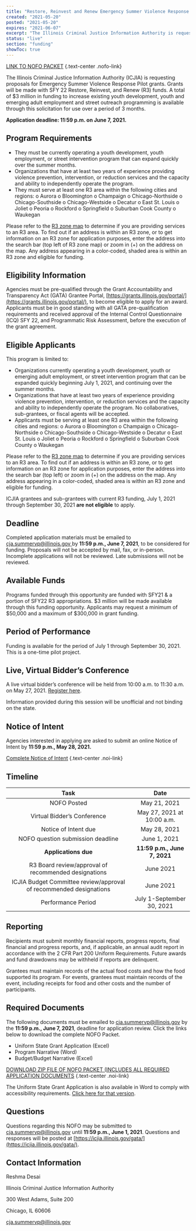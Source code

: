 ```yaml
---
title: "Restore, Reinvest and Renew Emergency Summer Violence Response Pilot"
created: "2021-05-20"
posted: "2021-05-20"
expires: "2021-06-07"
excerpt: "The Illinois Criminal Justice Information Authority is requesting proposals for Emergency Summer Violence Response Pilot grants. Grants will be made with SFY 22 Restore, Reinvest, and Renew (R3) funds."
status: "live"
section: "funding"
showToc: true
---
```


[LINK TO NOFO PACKET](FY22ESVRNOFO.pdf) {.text-center .nofo-link}

The Illinois Criminal Justice Information Authority (ICJIA) is requesting proposals for Emergency Summer Violence Response Pilot grants. Grants will be made with SFY 22 Restore, Reinvest, and Renew (R3) funds. A total of \$3 million in funding to increase existing youth development, youth and emerging adult employment and street outreach programming is available through this solicitation for use over a period of 3 months.

**Application deadline: 11:59 p.m. on June 7, 2021.**

## Program Requirements

- They must be currently operating a youth development, youth employment, or street intervention program that can expand quickly over the summer months.
- Organizations that have at least two years of experience providing violence prevention, intervention, or reduction services and the capacity and ability to independently operate the program.
- They must serve at least one R3 area within the following cities and regions:
  o Aurora
  o Bloomington
  o Champaign
  o Chicago-Northside
  o Chicago-Southside
  o Chicago-Westside
  o Decatur
  o East St. Louis
  o Joliet
  o Peoria
  o Rockford
  o Springfield
  o Suburban Cook County
  o Waukegan

Please refer to the [R3 zone map](https://r3.illinois.gov/eligibility) to determine if you are providing services to an R3 area. To find out if an address is within an R3 zone, or to get information on an R3 zone for application purposes, enter the address into the search bar (top left of R3 zone map) or zoom in (+) on the address on the map. Any address appearing in a color-coded, shaded area is within an R3 zone and eligible for funding.

## Eligibility Information

Agencies must be pre-qualified through the Grant Accountability and Transparency Act (GATA) Grantee Portal, [https://grants.illinois.gov/portal/](https://grants.illinois.gov/portal/), to become eligible to apply for an award. Applicants must be in good standing with all GATA pre-qualification requirements and received approval of the Internal Control Questionnaire (ICQ) SFY 22, and Programmatic Risk Assessment, before the execution of the grant agreement.

## Eligible Applicants

This program is limited to:

- Organizations currently operating a youth development, youth or emerging adult employment, or street intervention program that can be expanded quickly beginning July 1, 2021, and continuing over the summer months.
- Organizations that have at least two years of experience providing violence prevention, intervention, or reduction services and the capacity and ability to independently operate the program. No collaboratives, sub-grantees, or fiscal agents will be accepted.
- Applicants must be serving at least one R3 area within the following cities and regions:
  o Aurora
  o Bloomington
  o Champaign
  o Chicago-Northside
  o Chicago-Southside
  o Chicago-Westside
  o Decatur
  o East St. Louis
  o Joliet
  o Peoria
  o Rockford
  o Springfield
  o Suburban Cook County
  o Waukegan

Please refer to the [R3 zone map](https://r3.illinois.gov/eligibility) to determine if you are providing services to an R3 area. To find out if an address is within an R3 zone, or to get information on an R3 zone for application purposes, enter the address into the search bar (top left) or zoom in (+) on the address on the map. Any address appearing in a color-coded, shaded area is within an R3 zone and eligible for funding.

ICJIA grantees and sub-grantees with current R3 funding, July 1, 2021 through September 30, 2021 **are not eligible** to apply.

## Deadline

Completed application materials must be emailed to [cja.summervp@illinois.gov ](mailto:cja.summervp@illinois.gov) by **11:59 p.m., June 7, 2021**, to be considered for funding. Proposals will not be accepted by mail, fax, or in-person. Incomplete applications will not be reviewed. Late submissions will not be reviewed.

## Available Funds

Programs funded through this opportunity are funded with SFY21 & a portion of SFY22 R3 appropriations. $3 million will be made available through this funding opportunity. Applicants may request a minimum of $50,000 and a maximum of \$300,000 in grant funding.

## Period of Performance

Funding is available for the period of July 1 through September 30, 2021. This is a one-time pilot project.

## Live, Virtual Bidder’s Conference

A live virtual bidder’s conference will be held from 10:00 a.m. to 11:30 a.m. on May 27, 2021. [Register here](https://illinois.webex.com/webappng/sites/illinois/meeting/info/eec169a319e444dcb2a1bf15e3179c75?isPopupRegisterView=true).

Information provided during this session will be unofficial and not binding on the state.

## Notice of Intent

Agencies interested in applying are asked to submit an online Notice of Intent by **11:59 p.m., May 28, 2021.**

[Complete Notice of Intent](https://icjia.az1.qualtrics.com/jfe/form/SV_esnu4CADf3g4Nz8) {.text-center .noi-link}

## Timeline

|                              **Task**                              |           **Date**           |
| :----------------------------------------------------------------: | :--------------------------: |
|                            NOFO Posted                             |         May 21, 2021         |
|                    Virtual Bidder’s Conference                     |  May 27, 2021 at 10:00 a.m.  |
|                        Notice of Intent due                        |         May 28, 2021         |
|                 NOFO question submission deadline                  |         June 1, 2021         |
|                        **Applications due**                        | **11:59 p.m., June 7, 2021** |
|        R3 Board review/approval of recommended designations        |          June 2021           |
| ICJIA Budget Committee review/approval of recommended designations |          June 2021           |
|                         Performance Period                         |  July 1-September 30, 2021   |

## Reporting

Recipients must submit monthly financial reports, progress reports, final financial and progress reports, and, if applicable, an annual audit report in accordance with the 2 CFR Part 200 Uniform Requirements. Future awards and fund drawdowns may be withheld if reports are delinquent.

Grantees must maintain records of the actual food costs and how the food supported its program. For events, grantees must maintain records of the event, including receipts for food and other costs and the number of participants.

## Required Documents

The following documents must be emailed to [cja.summervp@illinois.gov](mailto:cja.summervp@illinois.gov) by the **11:59 p.m., June 7, 2021**, deadline for application review. Click the links below to download the complete NOFO Packet.

- Uniform State Grant Application (Excel)
- Program Narrative (Word)
- Budget/Budget Narrative (Excel)

[DOWNLOAD ZIP FILE OF NOFO PACKET (INCLUDES ALL REQUIRED APPLICATION DOCUMENTS](FY22ESVRNOFOPacket.zip) {.text-center .noi-link}

The Uniform State Grant Application is also available in Word to comply with accessibility requirements. [Click here for that version](FY22ESVRAPP.docx).

## Questions

Questions regarding this NOFO may be submitted to [cja.summervp@illinois.gov](mailto:cja.summervp@illinois.gov) until **11:59 p.m., June 1, 2021**. Questions and responses will be posted at [https://icjia.illinois.gov/gata/](https://icjia.illinois.gov/gata/).

## Contact Information

Reshma Desai

Illinois Criminal Justice Information Authority

300 West Adams, Suite 200

Chicago, IL 60606

[cja.summervp@illinois.gov](mailto:cja.summervp@illinois.gov)
